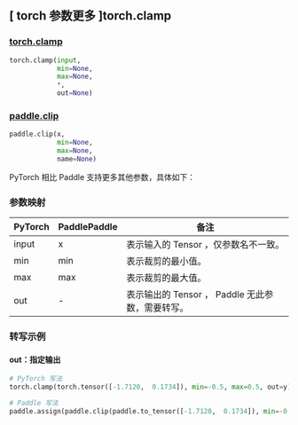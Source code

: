 ## [ torch 参数更多 ]torch.clamp
### [torch.clamp](https://pytorch.org/docs/stable/generated/torch.clamp.html#torch-clamp)

```python
torch.clamp(input,
            min=None,
            max=None,
            *,
            out=None)
```

### [paddle.clip](https://www.paddlepaddle.org.cn/documentation/docs/zh/develop/api/paddle/clip_cn.html#clip)

```python
paddle.clip(x,
            min=None,
            max=None,
            name=None)
```

PyTorch 相比 Paddle 支持更多其他参数，具体如下：
### 参数映射
| PyTorch       | PaddlePaddle | 备注                                                   |
| ------------- | ------------ | ------------------------------------------------------ |
| input       |  x             | 表示输入的 Tensor ，仅参数名不一致。  |
| min         | min            | 表示裁剪的最小值。                                      |
| max         | max            | 表示裁剪的最大值。                                      |
|  out        | -              | 表示输出的 Tensor ， Paddle 无此参数，需要转写。    |


### 转写示例
#### out：指定输出
```python
# PyTorch 写法
torch.clamp(torch.tensor([-1.7120,  0.1734]), min=-0.5, max=0.5, out=y)

# Paddle 写法
paddle.assign(paddle.clip(paddle.to_tensor([-1.7120,  0.1734]), min=-0.5, max=0.5), y)
```
